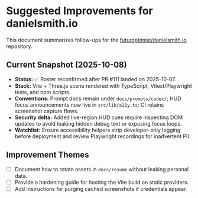 # Suggested Improvements for danielsmith.io

This document summarizes follow-ups for the
[futuroptimist/danielsmith.io](https://github.com/futuroptimist/danielsmith.io) repository.

## Current Snapshot (2025-10-08)

- **Status:** ✅ Roster reconfirmed after PR #111 landed on 2025-10-07.
- **Stack:** Vite + Three.js scene rendered with TypeScript, Vitest/Playwright tests, and npm scripts.
- **Conventions:** Prompt docs remain under `docs/prompts/codex/`; HUD focus announcements now live in
  `src/lib/a11y.ts`; CI retains screenshot capture flows.
- **Security delta:** Added live-region HUD cues require inspecting DOM updates to avoid leaking hidden
  debug text or exposing focus loops.
- **Watchlist:** Ensure accessibility helpers strip developer-only logging before deployment and review
  Playwright recordings for inadvertent PII.

## Improvement Themes

- [ ] Document how to rotate assets in `docs/resume` without leaking personal data.
- [ ] Provide a hardening guide for hosting the Vite build on static providers.
- [ ] Add instructions for purging cached screenshots if credentials appear.
